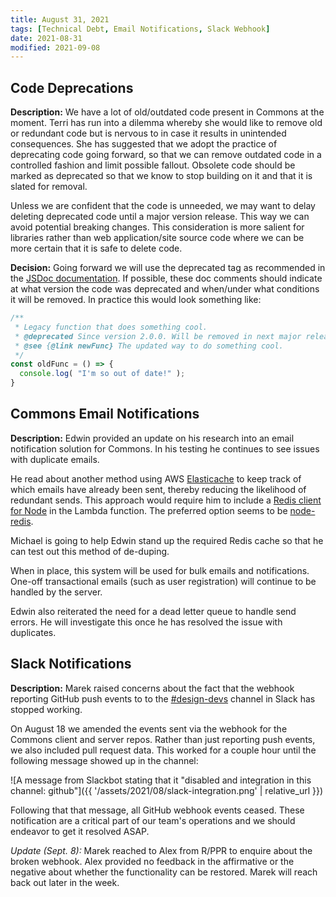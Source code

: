 ```yaml
---
title: August 31, 2021
tags: [Technical Debt, Email Notifications, Slack Webhook]
date: 2021-08-31
modified: 2021-09-08
---
```


## Code Deprecations

**Description:** We have a lot of old/outdated code present in Commons at the moment. Terri has run into a dilemma whereby she would like to remove old or redundant code but is nervous to in case it results in unintended consequences. She has suggested that we adopt the practice of deprecating code going forward, so that we can remove outdated code in a controlled fashion and limit possible fallout. Obsolete code should be marked as deprecated so that we know to stop building on it and that it is slated for removal.

Unless we are confident that the code is unneeded, we may want to delay deleting deprecated code until a major version release. This way we can avoid potential breaking changes. This consideration is more salient for libraries rather than web application/site source code where we can be more certain that it is safe to delete code.

**Decision:** Going forward we will use the deprecated tag as recommended in the [JSDoc documentation](https://jsdoc.app/tags-deprecated.html). If possible, these doc comments should indicate at what version the code was deprecated and when/under what conditions it will be removed. In practice this would look something like:

```js
/**
 * Legacy function that does something cool.
 * @deprecated Since version 2.0.0. Will be removed in next major release.
 * @see {@link newFunc} The updated way to do something cool.
 */
const oldFunc = () => {
  console.log( "I'm so out of date!" );
}
```

## Commons Email Notifications

**Description:** Edwin provided an update on his research into an email notification solution for Commons. In his testing he continues to see issues with duplicate emails.

He read about another method using AWS [Elasticache](https://aws.amazon.com/elasticache/) to keep track of which emails have already been sent, thereby reducing the likelihood of redundant sends. This approach would require him to include a [Redis client for Node](https://redis.io/clients#nodejs) in the Lambda function. The preferred option seems to be [node-redis](https://github.com/NodeRedis/node-redis).

Michael is going to help Edwin stand up the required Redis cache so that he can test out this method of de-duping.

When in place, this system will be used for bulk emails and notifications. One-off transactional emails (such as user registration) will continue to be handled by the server.

Edwin also reiterated the need for a dead letter queue to handle send errors. He will investigate this once he has resolved the issue with duplicates.

## Slack Notifications

**Description:** Marek raised concerns about the fact that the webhook reporting GitHub push events to to the [#design-devs](https://pdchat.slack.com/archives/G03HV7Q0E) channel in Slack has stopped working.

On August 18 we amended the events sent via the webhook for the Commons client and server repos. Rather than just reporting push events, we also included pull request data. This worked for a couple hour until the following message showed up in the channel:

![A message from Slackbot stating that it "disabled and integration in this channel: github"]({{ '/assets/2021/08/slack-integration.png' | relative_url }})

Following that that message, all GitHub webhook events ceased. These notification are a critical part of our team's operations and we should endeavor to get it resolved ASAP.

_Update (Sept. 8):_ Marek reached to Alex from R/PPR to enquire about the broken webhook. Alex provided no feedback in the affirmative or the negative about whether the functionality can be restored. Marek will reach back out later in the week.